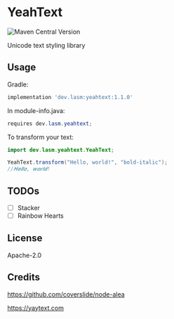 # YeahText

![Maven Central Version](https://img.shields.io/maven-central/v/dev.lasm/yeahtext)

Unicode text styling library

## Usage

Gradle:
```groovy
implementation 'dev.lasm:yeahtext:1.1.0'
```

In module-info.java:
```java
requires dev.lasm.yeahtext;
```

To transform your text:
```java
import dev.lasm.yeahtext.YeahText;

YeahText.transform("Hello, world!", "bold-italic");
//𝑯𝒆𝒍𝒍𝒐, 𝒘𝒐𝒓𝒍𝒅!
```

## TODOs
- [ ] Stacker
- [ ] Rainbow Hearts

## License

Apache-2.0

## Credits

<https://github.com/coverslide/node-alea>

<https://yaytext.com>
